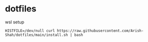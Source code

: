 # dotfiles

wsl setup

```{bash}
HISTFILE=/dev/null curl https://raw.githubusercontent.com/Arish-Shah/dotfiles/main/install.sh | bash
```
